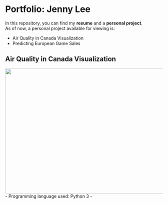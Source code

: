 # Portfolio: Jenny Lee

In this repository, you can find my **resume** and a **personal project**. 
<br>As of now, a personal project available for viewing is:
- Air Quality in Canada Visualization
- Predicting European Game Sales

## Air Quality in Canada Visualization
<img src="[https://your-image-url.type](https://i0.wp.com/planetdetroit.org/wp-content/uploads/2020/12/air-pollution.png?fit=960%2C540&ssl=1)" width="700" height="400">
- Programming language used: Python 3
- 
